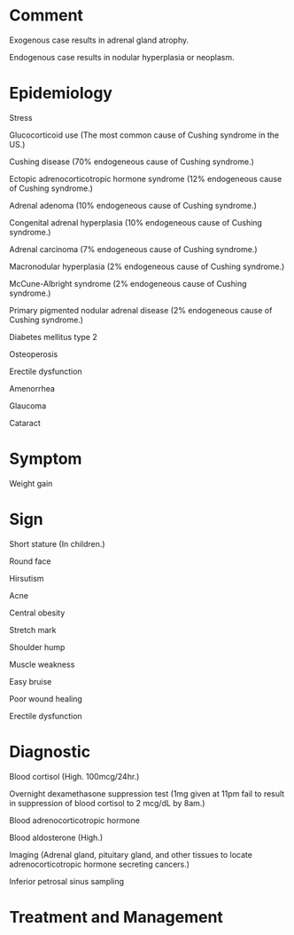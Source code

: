 # Comment

Exogenous case results in adrenal gland atrophy.

Endogenous case results in nodular hyperplasia or neoplasm.

# Epidemiology

Stress

Glucocorticoid use
(The most common cause of Cushing syndrome in the US.)

Cushing disease
(70% endogeneous cause of Cushing syndrome.)

Ectopic adrenocorticotropic hormone syndrome
(12% endogeneous cause of Cushing syndrome.)

Adrenal adenoma
(10% endogeneous cause of Cushing syndrome.)

Congenital adrenal hyperplasia
(10% endogeneous cause of Cushing syndrome.)

Adrenal carcinoma
(7% endogeneous cause of Cushing syndrome.)

Macronodular hyperplasia
(2% endogeneous cause of Cushing syndrome.)

McCune-Albright syndrome
(2% endogeneous cause of Cushing syndrome.)

Primary pigmented nodular adrenal disease
(2% endogeneous cause of Cushing syndrome.)

Diabetes mellitus type 2

Osteoperosis

Erectile dysfunction

Amenorrhea

Glaucoma

Cataract

# Symptom

Weight gain

# Sign

Short stature
(In children.)

Round face

Hirsutism

Acne

Central obesity

Stretch mark

Shoulder hump

Muscle weakness

Easy bruise

Poor wound healing

Erectile dysfunction

# Diagnostic

Blood cortisol
(High. 100mcg/24hr.)

Overnight dexamethasone suppression test
(1mg given at 11pm fail to result in suppression of blood cortisol to 2 mcg/dL by 8am.)

Blood adrenocorticotropic hormone

Blood aldosterone
(High.)

Imaging
(Adrenal gland, pituitary gland, and other tissues to locate adrenocorticotropic hormone secreting cancers.)

Inferior petrosal sinus sampling

# Treatment and Management
